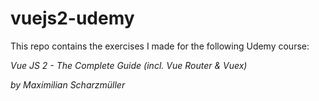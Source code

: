 # vuejs2-udemy

This repo contains the exercises I made for the following Udemy course:

_Vue JS 2 - The Complete Guide (incl. Vue Router & Vuex)_

_by Maximilian Scharzmüller_